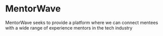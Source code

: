# MentorWave
MentorWave seeks to provide a platform where we can connect mentees with a wide range of experience mentors in the tech industry
